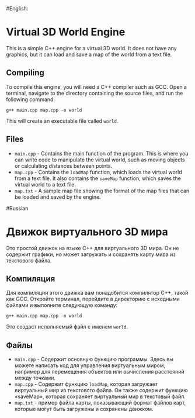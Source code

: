 #English:
# Virtual 3D World Engine

This is a simple C++ engine for a virtual 3D world. It does not have any graphics, but it can load and save a map of the world from a text file.

## Compiling

To compile this engine, you will need a C++ compiler such as GCC. Open a terminal, navigate to the directory containing the source files, and run the following command:

```g++ main.cpp map.cpp -o world```


This will create an executable file called `world`.

## Files

- `main.cpp` - Contains the main function of the program. This is where you can write code to manipulate the virtual world, such as moving objects or calculating distances between points.
- `map.cpp` - Contains the `loadMap` function, which loads the virtual world from a text file. It also contains the `saveMap` function, which saves the virtual world to a text file.
- `map.txt` - A sample map file showing the format of the map files that can be loaded and saved by the engine.

#Russian
# Движок виртуального 3D мира

Это простой движок на языке C++ для виртуального 3D мира. Он не содержит графики, но может загружать и сохранять карту мира из текстового файла.

## Компиляция

Для компиляции этого движка вам понадобится компилятор C++, такой как GCC. Откройте терминал, перейдите в директорию с исходными файлами и выполните следующую команду:

```g++ main.cpp map.cpp -o world```


Это создаст исполняемый файл с именем `world`.

## Файлы

- `main.cpp` - Содержит основную функцию программы.  Здесь вы можете написать код для управления виртуальным миром, например для перемещения объектов или вычисления расстояний между точками.
 - `map.cpp` - Содержит функцию `loadMap`, которая загружает виртуальный мир из текстового файла.  Он также содержит функцию «saveMap», которая сохраняет виртуальный мир в текстовый файл.
 - `map.txt` - пример файла карты, показывающий формат файлов карт, которые могут быть загружены и сохранены движком.
